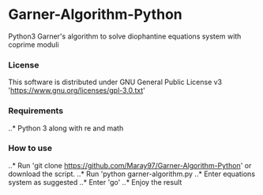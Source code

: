 # Garner-Algorithm-Python
Python3 Garner's algorithm to solve diophantine equations system with coprime moduli

### License
  This software is distributed under GNU General Public License v3 'https://www.gnu.org/licenses/gpl-3.0.txt'

### Requirements
  ..* Python 3 along with re and math
  
### How to use
  ..* Run 'git clone https://github.com/Maray97/Garner-Algorithm-Python' or download the script.
  ..* Run 'python garner-algorithm.py
  ..* Enter equations system as suggested
  ..* Enter 'go'
  ..* Enjoy the result
